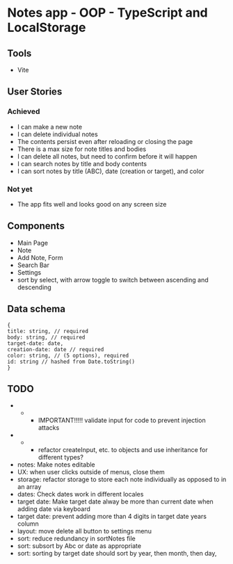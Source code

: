 # Notes app - OOP - TypeScript and LocalStorage

## Tools

- Vite

## User Stories

### Achieved
- I can make a new note
- I can delete individual notes
- The contents persist even after reloading or closing the page
- There is a max size for note titles and bodies
- I can delete all notes, but need to confirm before it will happen
- I can search notes by title and body contents
- I can sort notes by title (ABC), date (creation or target), and color

### Not yet
- The app fits well and looks good on any screen size

## Components

- Main Page
- Note
- Add Note, Form
- Search Bar
- Settings
- sort by select, with arrow toggle to switch between ascending and descending

## Data schema
```
{
title: string, // required
body: string, // required
target-date: date,
creation-date: date // required
color: string, // (5 options), required
id: string // hashed from Date.toString()
}
```

## TODO

- - - IMPORTANT!!!!! validate input for code to prevent injection attacks
- - - refactor createInput, etc. to objects and use inheritance for different types?
- notes: Make notes editable
- UX: when user clicks outside of menus, close them
- storage: refactor storage to store each note individually as opposed to in an array
- dates: Check dates work in different locales
- target date: Make target date alway be more than current date when adding date via keyboard
- target date: prevent adding more than 4 digits in target date years column
- layout: move delete all button to settings menu
- sort: reduce redundancy in sortNotes file
- sort: subsort by Abc or date as appropriate
- sort: sorting by target date should sort by year, then month, then day, 